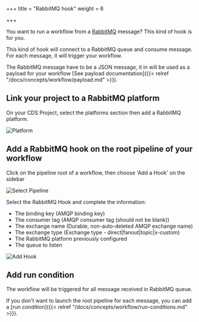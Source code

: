 +++
title = "RabbitMQ hook"
weight = 6

+++

You want to run a workflow from a [RabbitMQ](http://www.rabbitmq.com/) message? This kind of hook is for you.

This kind of hook will connect to a RabbitMQ queue and consume message. For each message, it will trigger your workflow.

The RabbitMQ message have to be a JSON message, it in will be used as a payload for your workflow [See payload documentation]({{< relref "/docs/concepts/workflow/payload.md" >}}).

## Link your project to a RabbitMQ platform

On your CDS Project, select the platforms section then add a RabbitMQ platform.

![Platform](/images/workflows.design.hooks.rabbitmq-hook.platform.png)

## Add a RabbitMQ hook on the root pipeline of your workflow

Click on the pipeline root of a workflow, then choose 'Add a Hook' on the sidebar

![Select Pipeline](/images/workflows.design.hooks.rabbitmq-hook.add.png)

Select the RabbitMQ Hook and complete the information:

- The binding key (AMQP binding key)
- The consumer tag (AMQP consumer tag (should not be blank))
- The exchange name (Durable, non-auto-deleted AMQP exchange name)
- The exchange type (Exchange type - direct|fanout|topic|x-custom)
- The RabbitMQ platform previously configured
- The queue to listen

![Add Hook](/images/workflows.design.hooks.rabbitmq-hook.add.modal.png)

## Add run condition

The workflow will be triggered for all message received in RabbitMQ queue.

If you don't want to launch the root pipeline for each message, you can add a [run condition]({{< relref "/docs/concepts/workflow/run-conditions.md" >}}).

